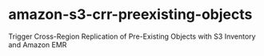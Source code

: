 # amazon-s3-crr-preexisting-objects
Trigger Cross-Region Replication of Pre-Existing Objects with S3 Inventory and Amazon EMR
